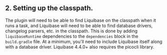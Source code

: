 ## 2. Setting up the classpath.

The plugin will need to be able to find Liquibase on the classpath when it runs a task, and
Liquibase will need to be able to find database drivers, changelog parsers, etc. in the classpath.
This is done by adding `liquibaseRuntime` dependencies to the `dependencies` block in the
`build.gradle` file.  At a minimum, you'll need to include Liquibase itself along with a database
driver.  Liquibase 4.4.0+ also requires the picocli library. 
